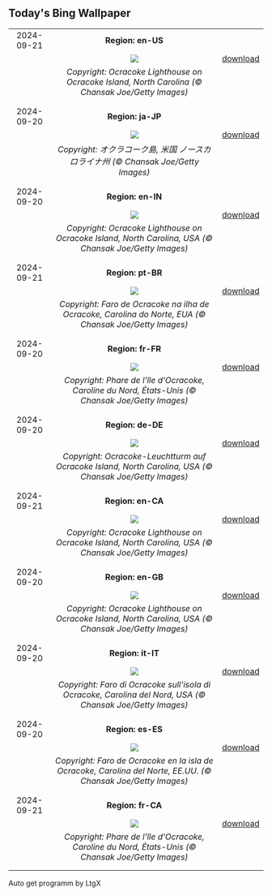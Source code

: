 ## Today's Bing Wallpaper
|      |      |      |
| :----: | :----: | :----: |
|2024-09-21|**Region: en-US**||
||![](https://www.bing.com/th?id=OHR.OcracokeLight_EN-US3638306974_UHD.jpg&pid=hp&w=1152&h=648&rs=1&c=4)| [download](https://www.bing.com/th?id=OHR.OcracokeLight_EN-US3638306974_UHD.jpg)|
||*Copyright: Ocracoke Lighthouse on Ocracoke Island, North Carolina (© Chansak Joe/Getty Images)*
||
|||
|2024-09-20|**Region: ja-JP**||
||![](https://www.bing.com/th?id=OHR.OcracokeLight_JA-JP0600038027_UHD.jpg&pid=hp&w=1152&h=648&rs=1&c=4)| [download](https://www.bing.com/th?id=OHR.OcracokeLight_JA-JP0600038027_UHD.jpg)|
||*Copyright: オクラコーク島,  米国 ノースカロライナ州 (© Chansak Joe/Getty Images)*
||
|||
|2024-09-20|**Region: en-IN**||
||![](https://www.bing.com/th?id=OHR.OcracokeLight_EN-IN6376239162_UHD.jpg&pid=hp&w=1152&h=648&rs=1&c=4)| [download](https://www.bing.com/th?id=OHR.OcracokeLight_EN-IN6376239162_UHD.jpg)|
||*Copyright: Ocracoke Lighthouse on Ocracoke Island, North Carolina, USA (© Chansak Joe/Getty Images)*
||
|||
|2024-09-21|**Region: pt-BR**||
||![](https://www.bing.com/th?id=OHR.OcracokeLight_PT-BR0175808147_UHD.jpg&pid=hp&w=1152&h=648&rs=1&c=4)| [download](https://www.bing.com/th?id=OHR.OcracokeLight_PT-BR0175808147_UHD.jpg)|
||*Copyright: Faro de Ocracoke na ilha de Ocracoke, Carolina do Norte, EUA (© Chansak Joe/Getty Images)*
||
|||
|2024-09-20|**Region: fr-FR**||
||![](https://www.bing.com/th?id=OHR.OcracokeLight_FR-FR4610560475_UHD.jpg&pid=hp&w=1152&h=648&rs=1&c=4)| [download](https://www.bing.com/th?id=OHR.OcracokeLight_FR-FR4610560475_UHD.jpg)|
||*Copyright: Phare de l’île d'Ocracoke, Caroline du Nord, États-Unis (© Chansak Joe/Getty Images)*
||
|||
|2024-09-20|**Region: de-DE**||
||![](https://www.bing.com/th?id=OHR.OcracokeLight_DE-DE4329523097_UHD.jpg&pid=hp&w=1152&h=648&rs=1&c=4)| [download](https://www.bing.com/th?id=OHR.OcracokeLight_DE-DE4329523097_UHD.jpg)|
||*Copyright: Ocracoke-Leuchtturm auf Ocracoke Island, North Carolina, USA (© Chansak Joe/Getty Images)*
||
|||
|2024-09-21|**Region: en-CA**||
||![](https://www.bing.com/th?id=OHR.OcracokeLight_EN-CA0008554628_UHD.jpg&pid=hp&w=1152&h=648&rs=1&c=4)| [download](https://www.bing.com/th?id=OHR.OcracokeLight_EN-CA0008554628_UHD.jpg)|
||*Copyright: Ocracoke Lighthouse on Ocracoke Island, North Carolina, USA (© Chansak Joe/Getty Images)*
||
|||
|2024-09-20|**Region: en-GB**||
||![](https://www.bing.com/th?id=OHR.OcracokeLight_EN-GB0317471752_UHD.jpg&pid=hp&w=1152&h=648&rs=1&c=4)| [download](https://www.bing.com/th?id=OHR.OcracokeLight_EN-GB0317471752_UHD.jpg)|
||*Copyright: Ocracoke Lighthouse on Ocracoke Island, North Carolina, USA (© Chansak Joe/Getty Images)*
||
|||
|2024-09-20|**Region: it-IT**||
||![](https://www.bing.com/th?id=OHR.OcracokeLight_IT-IT0714167310_UHD.jpg&pid=hp&w=1152&h=648&rs=1&c=4)| [download](https://www.bing.com/th?id=OHR.OcracokeLight_IT-IT0714167310_UHD.jpg)|
||*Copyright: Faro di Ocracoke sull'isola di Ocracoke, Carolina del Nord, USA (© Chansak Joe/Getty Images)*
||
|||
|2024-09-20|**Region: es-ES**||
||![](https://www.bing.com/th?id=OHR.OcracokeLight_ES-ES5015251723_UHD.jpg&pid=hp&w=1152&h=648&rs=1&c=4)| [download](https://www.bing.com/th?id=OHR.OcracokeLight_ES-ES5015251723_UHD.jpg)|
||*Copyright: Faro de Ocracoke en la isla de Ocracoke, Carolina del Norte, EE.UU. (© Chansak Joe/Getty Images)*
||
|||
|2024-09-21|**Region: fr-CA**||
||![](https://www.bing.com/th?id=OHR.OcracokeLight_FR-CA4567567437_UHD.jpg&pid=hp&w=1152&h=648&rs=1&c=4)| [download](https://www.bing.com/th?id=OHR.OcracokeLight_FR-CA4567567437_UHD.jpg)|
||*Copyright: Phare de l’île d'Ocracoke, Caroline du Nord, États-Unis (© Chansak Joe/Getty Images)*
||
|||

Auto get programm by LtgX
